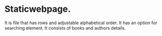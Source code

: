 # Staticwebpage.
It is file that has rows and adjustable alphabetical order.
It has an option for searching element. 
It consists of books and authors details. 
